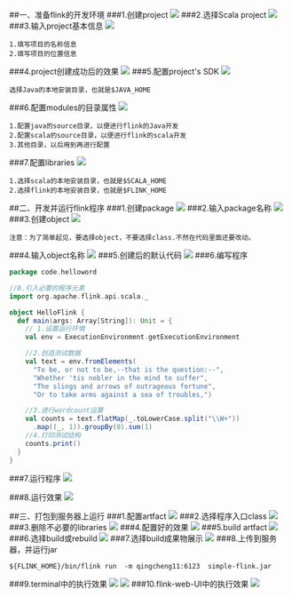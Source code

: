 ##一、准备flink的开发环境
###1.创建project
![](images/Snip20161127_25.png) 
###2.选择Scala project
![](images/Snip20161127_5.png) 
###3.输入project基本信息
![](images/Snip20161127_6.png) 
```
1.填写项目的名称信息
2.填写项目的位置信息
```
###4.project创建成功后的效果
![](images/Snip20161127_7.png) 
###5.配置project's SDK
![](images/Snip20161127_8.png) 
```
选择Java的本地安装目录，也就是$JAVA_HOME
```
###6.配置modules的目录属性
![](images/Snip20161127_9.png) 
```
1.配置java的source目录，以便进行flink的Java开发
2.配置scala的source目录，以便进行flink的scala开发
3.其他目录，以后用到再进行配置
```

###7.配置libraries
![](images/Snip20161127_15.png) 
```
1.选择scala的本地安装目录，也就是$SCALA_HOME
2.选择flink的本地安装目录，也就是$FLINK_HOME
```
##二、开发并运行flink程序
###1.创建package
![](images/Snip20161127_21.png) 
###2.输入package名称
![](images/Snip20161127_23.png) 
###3.创建object
![](images/Snip20161127_26.png) 
```
注意：为了简单起见，要选择object，不要选择class.不然在代码里面还要改动。
```

###4.输入object名称
![](images/Snip20161127_30.png) 
###5.创建后的默认代码
![](images/Snip20161127_31.png) 
###6.编写程序
```scala
package code.helloword

//0.引入必要的程序元素
import org.apache.flink.api.scala._

object HelloFlink {
  def main(args: Array[String]): Unit = {
    // 1.设置运行环境
    val env = ExecutionEnvironment.getExecutionEnvironment

    //2.创造测试数据
    val text = env.fromElements(
      "To be, or not to be,--that is the question:--",
      "Whether 'tis nobler in the mind to suffer",
      "The slings and arrows of outrageous fortune",
      "Or to take arms against a sea of troubles,")

    //3.进行wordcount运算
    val counts = text.flatMap(_.toLowerCase.split("\\W+"))
      .map((_, 1)).groupBy(0).sum(1)
    //4.打印测试结构
    counts.print()
  }
}
```
###7.运行程序
![](images/Snip20161127_33.png) 

###8.运行效果
![](images/Snip20161127_35.png) 

##三、打包到服务器上运行
###1.配置artfact
![](images/Snip20161127_42.png)
###2.选择程序入口class
![](images/Snip20161127_44.png)
###3.删除不必要的libraries
![](images/Snip20161127_45.png)
###4.配置好的效果
![](images/Snip20161127_46.png)
###5.build artfact
![](images/Snip20161127_49.png)
###6.选择build或rebuild
![](images/Snip20161127_50.png)
###7.选择build成果物展示
![](images/Snip20161127_53.png)
###8.上传到服务器，并运行jar
```
${FLINK_HOME}/bin/flink run  -m qingcheng11:6123  simple-flink.jar
```
###9.terminal中的执行效果
![](images/Snip20161127_55.png)
![](images/Snip20161127_56.png)
###10.flink-web-UI中的执行效果
![](images/Snip20161127_57.png)
